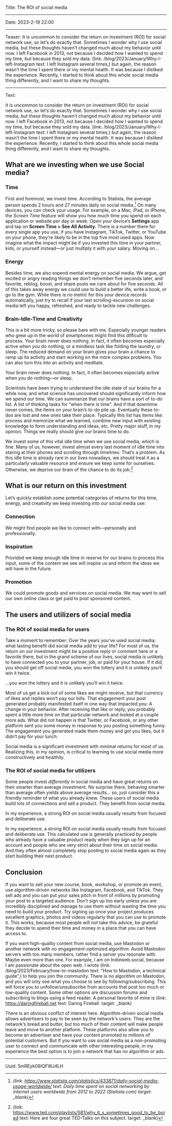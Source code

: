Title: The ROI of social media

----

Date: 2023-2-19 22:00

----

Teaser: It is uncommon to consider the return on investment (ROI) for social network use, so let‘s do exactly that. Sometimes I wonder why I use social media, but these thoughts haven’t changed much about my behavior until now. I left Facebook in 2013, not because I decided how I wanted to spend my time, but because they sold my data. (link: /blog/2023/January/Why-I-left-Instagram text: I left Instagram several times,) but again, the reason wasn’t the time I spent there or my mental health. It was because I disliked the experience. Recently, I started to think about this whole social media thing differently, and I want to share my thoughts.

----

Text:

It is uncommon to consider the return on investment (ROI) for social network use, so let‘s do exactly that. Sometimes I wonder why I use social media, but these thoughts haven’t changed much about my behavior until now. I left Facebook in 2013, not because I decided how I wanted to spend my time, but because they sold my data. (link: /blog/2023/January/Why-I-left-Instagram text: I left Instagram several times,) but again, the reason wasn’t the time I spent there or my mental health. It was because I disliked the experience. Recently, I started to think about this whole social media thing differently, and I want to share my thoughts.

## What are we investing when we use Social media?
### Time
First and foremost, we invest time. According to Statista, the average person spends 2 hours and 27 minutes daily on social media.[^statista] On many devices, you can check your usage. For example, on a Mac, iPad, or iPhone, the *Screen Time* feature will show you how much time you spend on each application or website per day or week. Open your device’s **Settings** app and tap on **Screen Time > See All Activity.** There is a number there for every single app you use, if you have Instagram, TikTok, Twitter, or YouTube on your phone, they‘re likely to be in the top five most used apps. Now imagine what the impact might be if you invested this time in your partner, kids, or yourself instead—or just multiply it with your salary. Moving on…

[^statista]: <cite>(link: https://www.statista.com/statistics/433871/daily-social-media-usage-worldwide/ text: Daily time spent on social networking by internet users worldwide from 2012 to 2022 (Statista.com) target: _blank)</cite>

### Energy
Besides time, we also expend mental energy on social media. We argue, get excited or angry reading things we don’t remember five seconds later, and favorite, reblog, boost, and share posts we care about for five seconds. All of this takes away energy we could use to build a better life, write a book, or go to the gym. While there is no metric for this your device records automatically, just try to recall if your last scrolling-excursion on social media left you happy, refreshed, and ready to tackle new challenges.

### Brain-Idle-Time and Creativity

This is a bit more tricky, so please bare with me. Especially younger readers who grew up in the world of smartphones might find this difficult to process. Your brain never does nothing. In fact, it often becomes especially active when *you* do nothing, or a mindless task like folding the laundry, or sleep. The reduced demand on your brain gives your brain a chance to ramp up its activity and start working on the more complex problems. You can also turn this into an activity and meditate.

<p class=quotable>Your brain never does nothing. In fact, it often becomes especially active when you do nothing—or sleep.</p>

Scientists have been trying to understand the idle state of our brains for a while now, and what science has uncovered should significantly inform how we spend our time. We can summarize that our brains have a sort of to-do list. A list of thinking tasks for “when there is time”. And if that downtime never comes, the items on your brain’s to-do pile up. Eventually these to-dos are lost and new ones take their place. Typically this list has items like: process and memorize what we learned, combine new input with existing knowledge to form understanding and ideas, etc. Pretty major stuff, in my opinion. Things we really should give our brains time to do.

We invest some of this vital idle time when we use social media, which is fine. Many of us, however, invest almost every last moment of idle time into staring at their phones and scrolling through timelines. That‘s a problem. As this idle time is already rare in our lives nowadays, we should treat it as a particularly valuable resource and ensure we keep some for ourselves. Otherwise, we deprive our brain of the chance to do its job.[^ted]

[^ted]: (link: https://www.ted.com/playlists/581/why_it_s_sometimes_good_to_be_bored text: Here are four great TED-Talks on this subject. target: _blank)

## What is our return on this investment
Let’s quickly establish some potential categories of returns for this time, energy, and creativity we keep investing into our social media use:

### Connection
We might find people we like to connect with—personally and professionally.

### Inspiration
 Provided we keep enough idle time in reserve for our brains to process this input, some of the content we see will inspire us and inform the ideas we will have in the future.

### Promotion
We could promote goods and services on social media. We may want to sell our own online class or get paid to post sponsored content.

## The users and utilizers of social media
### The ROI of social media for users
Take a moment to remember: Over the years you’ve used social media; what lasting benefit did social media add to your life? For most of us, the return on our investment might be a positive reply or comment here or a favorite there, but in the grand scheme of our lives, social media is unlikely to have connected you to your partner, job, or paid for your house. If it did, you should get off social media, you won the lottery and it is unlikely you‘ll win it twice.

<p class=quotable>…you won the lottery and it is unlikely you‘ll win it twice.</p>

Most of us get a kick out of some likes we might receive, but that currency of likes and replies won’t pay our bills. That engagement your post generated probably manifested itself in one way that impacted you: A change in your behavior. After receiving that like or reply, you probably spent a little more time on that particular network and looked at a couple more ads. What did not happen is that Twitter, or Facebook, or any other platform sent you some money in response to you posting something funny. The engagement you generated made them money and got you likes, but it didn‘t pay for your lunch.

Social media is a significant investment with minimal returns for most of us. Realizing this, in my opinion, is critical to learning to use social media more constructively and healthily.

### The ROI of social media for utilizers
Some people invest *differently* in social media and have great returns on their smarter than average investment. No surprise there, behaving smarter than average often yields above average results… so, just consider this a friendly reminder of what you already knew. These users of social media build lots of connections and sell a product. They benefit from social media.

<p class=quotable>In my experience, a strong ROI on social media usually results from focused and deliberate use.</p>

In my experience, a strong ROI on social media usually results from focused and deliberate use. This calculated use is generally practiced by people who already have a valuable product ready when they sign up for an account and people who are very strict about their time on social media. And they often almost completely stop posting to social media again as they start building their next product.

## Conclusion
If you want to sell your new course, book, workshop, or promote an event, use algorithm-driven networks like Instagram, Facebook, and TikTok. They sell ads and you can put your sales pitch in front of millions by promoting your post to a targeted audience. Don’t sign up too early unless you are incredibly disciplined and manage to use them without wasting the time you need to build your product. Try signing up once your project produces excellent graphics, photos and videos regularly that you can use to promote it. This works, because most people will not take this advice, be grateful they decide to spend their time and money in a place that you can have access to.

If you want high-quality content from social media, use Mastodon or another network with no engagement-optimized algorithm. Avoid Mastodon servers with too many members, rather find a server you resonate with. Maybe even more than one. For example, I am on Indieweb.social, because I am passionate about the open web. I wrote (link: /blog/2023/February/how-to-mastodon text: ”How to Mastodon, a technical guide”,) to help you join the community. There is no algorithm on Mastodon, and you will only see what you choose to see by following/subscribing. This will force you to unfollow/unsubscribe from accounts that post too much or low-quality content. Some other options are discussion forums and subscribing to blogs using a feed reader. A personal favorite of mine is (link: https://daringfireball.net text: Daring Fireball. target: _blank)

There is an obvious conflict of interest here. Algorithm-driven social media allows advertisers to pay to be seen by the network‘s users. They are the network‘s bread and butter, but too much of their content will make people leave and move to another platform. These platforms also allow you to become an advertiser and have your content promoted to millions of potential customers. But if you want to use social media as a non-promoting user to connect and communicate with other interesting people, in my experience the best option is to join a network that has no algorithm or ads.

----

Uuid: 5mREyk09IQFWJ4LH